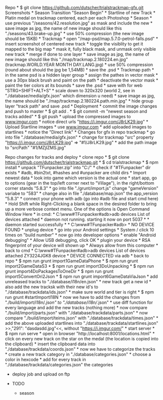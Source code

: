 Repo
	* $ git clone https://github.com/dutscher/trialstrackmap-gfx.git
Screenshots
	* Season Transition "Season Begin"
	* Startline of new Track
	* Platin medal on trackmap centered, each per each
Photoshop
	* Season
		* use previous "/seasons/42.resolution.jpg" as mask and include the new
		* save image as jpg, the name of new image should like this "./seasons/43.brake-up.jpg"
		* use 50% compression (the new image should be 15KB)
	* Trackmap
		* open "/map-psd/map.5.7.0-petrol-falls.psd"
		* insert screenshot of centered new track
		* toggle the visiblity to get it mapped to the big map
		* mask it, fully black mask, and unmask only visible new track
		* merge if done to one layer
		* save image as jpg, the name of new image should like this "./map/trackmap.2.180224.en.jpg" (trackmap.WORLD.YEAR MONTH DAY.LANG.jpg)
		* use 50% compression (round about should the jpg be 1,54MB)
		* save the .psd
	* Trackmap path
		* in the same psd is a hidden layer group
		* assign the pathes in vector mask
		* use a 30px black brush and paint on the path
		* deactivate the vector mask
		* paint the tier colors at its bounds
		* save the .psd
		* save with for web "STRG+SHIFT+ALT+S"
			* scale down to 320x320 (world 2, see in "./database/media/gfx.json" which dimension u need) 
			* save image as jpg, the name should be "./map/trackmap.2.180224.path.min.jpg"
		* hide group layer "track path" and save .psd
	* Deployment
		* commit the image changes and push to master
			* $ git add .
			* $ git commit -m "newest season and tracks added"
			* $ git push
		* upload the compressed images to www.imgur.com
		* notice direct urls "https://i.imgur.com/J8rLK29.jpg"
	* Upload Startline images
		* use www.imgur.com
		* add uploaded images to startlines
		* notice the "Direct link"
	* Changes for gfx in repo trackmap
		* go into file "./database/media/gfx.json"
		* change for trackmap "src" property "https://i.imgur.com/J8rLK29.jpg" => "#1/J8rLK29.jpg"
		* add the path image to "srcPath" "#1/MZjlZMS.jpg"
		
Repo changes for tracks and deploy
	* clone repo
		* $ git clone https://github.com/dutscher/trialstrackmap.git
		* $ cd trialstrackmap
		* $ npm install
	* unpack "TFunpacker.zip" into "C:/"
		* check if "#TFunpacker" dir exists
			* #adb, #bin2txt, #hashes and #unpacker are child dirs
 	* Import newest data
		* look into game which version is the actual one
		* start app, go to options (gear in the top/left corner next to "Village"), in the right/bottom corner stands "5.8.3"
		* go into file "./grunt/import.js" change "gameVersion" variabe to "583"
		* change also in file "./database/map.json" the app_version "5.8.3"
		* connect your phone with adb (go into #adb file and start cmd here)
			* Hold Shift while Right-Clicking a blank space in the desired folder to bring up a more verbose context menu. 
			  One of the options is Open Command Window Here
			* in cmd:
				* C:\www\#TFunpacker\#adb>adb devices
				  List of devices attached
				  * daemon not running. starting it now on port 5037 *
				  * daemon started successfully *
				  * C:\www\#TFunpacker\#adb>
				  * NO DEVICE FOUND
					* unplug device
					* go into your Android settings
					* System / click 10 times on "build number"
						* now go into developer options
						* enable "Android debugging"
							* Allow USB debugging, click OK
						* plugin your device
							* RSA fingerprint of your device will shown up
							* Always allow from this computer
			* back to cmd
				* C:\www\#TFunpacker\#adb>adb devices
				  List of devices attached
				  ZY3224JGK8      device
				* DEVICE CONNECTED via adb
		* back to repo
			* $ npm run grunt import1GameDataPhone
			* $ npm run grunt import2GameDataS3
			* $ npm run grunt import3DoUnpacking
			* $ npm run grunt import4DoPackagesToOneDir
			* $ npm run grunt import5ConvertOri2Json
			* $ npm run grunt import6GameDataViaJson
			* add unreleased tracks to "./database/i18n/en.json"
				* new track get a new id
				* also add the new tracksk with their new id's to "./database/trackdata/ids.json"
				* make sure world and tier is right
			* $ npm run grunt #startImportI18N
				* now we have to add the changes from "./build/import/i18n/*.json" to "./database/i18n/*.json"
				* use diff function for every language and add the new tracks (nothing more)
			* now compare "./build/import/parts.json" with "./database/trackdata/parts.json"
			* now compare "./build/import/teims.json" with "./database/trackdata/times.json"
			* add the above uploaded startlines into "./database/trackdata/startlines.json"
				>>,"291": "dasdasdd.jpg"<<, without "https://i.imgur.com/"
			* start server
				* $ npm run serve
				* open in browser "http://localhost:8001/locations.html"
				* click on every new track on the star on the medal (the location is copied into the clipboard)
					* insert the clipboard data into "./database/trackdata/coords.json"
			* now we have to categorize the tracks
				* create a new track category in "./database/categories.json"
					* choose a color in hexcode
				* add for every track in "./database/trackdata/categories.json" the categories
* deploy job and upload on ftp
				
* TODO
	* season